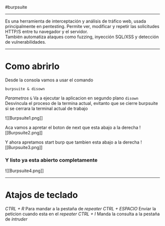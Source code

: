#burpsuite

---------

Es una herramienta de interceptación y análisis de tráfico web, usada principalmente en pentesting.  Permite ver, modificar y repetir las solicitudes HTTP/S entre tu navegador y el servidor.  
También automatiza ataques como fuzzing, inyección SQL/XSS y detección de vulnerabilidades.


-----------
# Como abrirlo

Desde la consola vamos a usar el comando

```shell
burpsuite & disown
```
*Parametros*
	`&` Va a ejecutar la aplicacion en segundo plano
	`disown` Desvincula el proceso de la termina actual, evitanto que se cierre burpsuite si se cerrara la terminal actual de trabajo

![[Burpsuite1.png]]

Aca vamos a apretar el boton de next que esta abajo a la derecha
![[Burpsuite2.png]]

Y ahora apretamos start burp que tambien esta abajo a la derecha
![[Burpsuite3.png]]

### Y listo ya esta abierto completamente
![[Burpsuite4.png]]


-----
# Atajos de teclado

*CTRL + R* Para mandar a la pestaña de *repeater*
*CTRL + ESPACIO* Enviar la peticion cuando esta en el *repeater*
*CTRL + I* Manda la consulta a la pestaña de *intruder*
